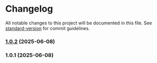 # Changelog

All notable changes to this project will be documented in this file. See [standard-version](https://github.com/conventional-changelog/standard-version) for commit guidelines.

### [1.0.2](https://github.com/ylongwang2782/Ncm2Mp3Assistant/compare/v1.0.1...v1.0.2) (2025-06-08)

### 1.0.1 (2025-06-08)

